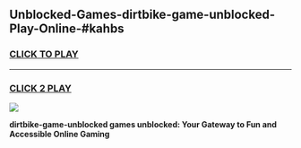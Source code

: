 
## Unblocked-Games-dirtbike-game-unblocked-Play-Online-#kahbs
<h3>
<a href="https://premium.freeplayer.one?title=dirtbike-game-unblocked&ref=27F">CLICK TO PLAY</a></h3>
<hr>

<h3>
<a href="https://premium.freeplayer.one?title=dirtbike-game-unblocked&ref=27F">CLICK 2 PLAY</a>
  
</h3>

<a href="https://premium.freeplayer.one?title=dirtbike-game-unblocked&ref=27F"><img src="https://clearcache.store/games.png"></a>


**dirtbike-game-unblocked games unblocked: Your Gateway to Fun and Accessible Online Gaming**
